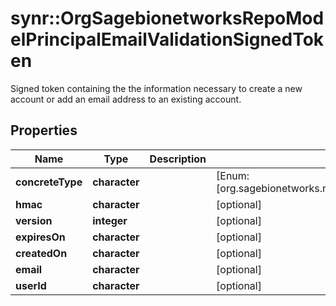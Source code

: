 # synr::OrgSagebionetworksRepoModelPrincipalEmailValidationSignedToken

Signed token containing the the information necessary to create a new account or add an email address to an existing account.

## Properties
Name | Type | Description | Notes
------------ | ------------- | ------------- | -------------
**concreteType** | **character** |  | [Enum: [org.sagebionetworks.repo.model.principal.EmailValidationSignedToken]] 
**hmac** | **character** |  | [optional] 
**version** | **integer** |  | [optional] 
**expiresOn** | **character** |  | [optional] 
**createdOn** | **character** |  | [optional] 
**email** | **character** |  | [optional] 
**userId** | **character** |  | [optional] 


